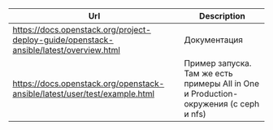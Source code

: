 
Url | Description
--- | ---
https://docs.openstack.org/project-deploy-guide/openstack-ansible/latest/overview.html | Документация
https://docs.openstack.org/openstack-ansible/latest/user/test/example.html | Пример запуска. Там же есть примеры All in One и Production-окружения (c ceph и nfs)
